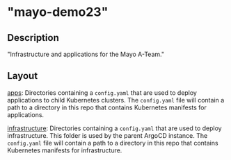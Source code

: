 # "mayo-demo23"

## Description
"Infrastructure and applications for the Mayo A-Team."

## Layout
[apps](apps): Directories containing a `config.yaml` that are used to deploy applications to child Kubernetes clusters. The `config.yaml` file will contain a path to a directory in this repo that contains Kubernetes manifests for applications.

[infrastructure](infrastructure): Directories containing a `config.yaml` that are used to deploy infrastructure. This folder is used by the parent ArgoCD instance. The `config.yaml` file will contain a path to a directory in this repo that contains Kubernetes manifests for infrastructure.
